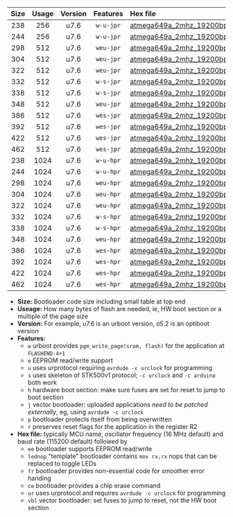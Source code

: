 |Size|Usage|Version|Features|Hex file|
|:-:|:-:|:-:|:-:|:--|
|238|256|u7.6|`w-u-jpr`|[atmega649a_2mhz_19200bps_ur_vbl.hex](https://raw.githubusercontent.com/stefanrueger/urboot/main//atmega649a_2mhz_19200bps_ur_vbl.hex)|
|244|256|u7.6|`w-u-jpr`|[atmega649a_2mhz_19200bps_lednop_ur_vbl.hex](https://raw.githubusercontent.com/stefanrueger/urboot/main//atmega649a_2mhz_19200bps_lednop_ur_vbl.hex)|
|298|512|u7.6|`weu-jpr`|[atmega649a_2mhz_19200bps_ee_ur_vbl.hex](https://raw.githubusercontent.com/stefanrueger/urboot/main//atmega649a_2mhz_19200bps_ee_ur_vbl.hex)|
|304|512|u7.6|`weu-jpr`|[atmega649a_2mhz_19200bps_ee_lednop_ur_vbl.hex](https://raw.githubusercontent.com/stefanrueger/urboot/main//atmega649a_2mhz_19200bps_ee_lednop_ur_vbl.hex)|
|322|512|u7.6|`weu-jpr`|[atmega649a_2mhz_19200bps_ee_lednop_fr_ur_vbl.hex](https://raw.githubusercontent.com/stefanrueger/urboot/main//atmega649a_2mhz_19200bps_ee_lednop_fr_ur_vbl.hex)|
|332|512|u7.6|`w-s-jpr`|[atmega649a_2mhz_19200bps_vbl.hex](https://raw.githubusercontent.com/stefanrueger/urboot/main//atmega649a_2mhz_19200bps_vbl.hex)|
|338|512|u7.6|`w-s-jpr`|[atmega649a_2mhz_19200bps_lednop_vbl.hex](https://raw.githubusercontent.com/stefanrueger/urboot/main//atmega649a_2mhz_19200bps_lednop_vbl.hex)|
|348|512|u7.6|`weu-jpr`|[atmega649a_2mhz_19200bps_ee_lednop_fr_ce_ur_vbl.hex](https://raw.githubusercontent.com/stefanrueger/urboot/main//atmega649a_2mhz_19200bps_ee_lednop_fr_ce_ur_vbl.hex)|
|386|512|u7.6|`wes-jpr`|[atmega649a_2mhz_19200bps_ee_vbl.hex](https://raw.githubusercontent.com/stefanrueger/urboot/main//atmega649a_2mhz_19200bps_ee_vbl.hex)|
|392|512|u7.6|`wes-jpr`|[atmega649a_2mhz_19200bps_ee_lednop_vbl.hex](https://raw.githubusercontent.com/stefanrueger/urboot/main//atmega649a_2mhz_19200bps_ee_lednop_vbl.hex)|
|422|512|u7.6|`wes-jpr`|[atmega649a_2mhz_19200bps_ee_lednop_fr_vbl.hex](https://raw.githubusercontent.com/stefanrueger/urboot/main//atmega649a_2mhz_19200bps_ee_lednop_fr_vbl.hex)|
|462|512|u7.6|`wes-jpr`|[atmega649a_2mhz_19200bps_ee_lednop_fr_ce_vbl.hex](https://raw.githubusercontent.com/stefanrueger/urboot/main//atmega649a_2mhz_19200bps_ee_lednop_fr_ce_vbl.hex)|
|238|1024|u7.6|`w-u-hpr`|[atmega649a_2mhz_19200bps_ur.hex](https://raw.githubusercontent.com/stefanrueger/urboot/main//atmega649a_2mhz_19200bps_ur.hex)|
|244|1024|u7.6|`w-u-hpr`|[atmega649a_2mhz_19200bps_lednop_ur.hex](https://raw.githubusercontent.com/stefanrueger/urboot/main//atmega649a_2mhz_19200bps_lednop_ur.hex)|
|298|1024|u7.6|`weu-hpr`|[atmega649a_2mhz_19200bps_ee_ur.hex](https://raw.githubusercontent.com/stefanrueger/urboot/main//atmega649a_2mhz_19200bps_ee_ur.hex)|
|304|1024|u7.6|`weu-hpr`|[atmega649a_2mhz_19200bps_ee_lednop_ur.hex](https://raw.githubusercontent.com/stefanrueger/urboot/main//atmega649a_2mhz_19200bps_ee_lednop_ur.hex)|
|322|1024|u7.6|`weu-hpr`|[atmega649a_2mhz_19200bps_ee_lednop_fr_ur.hex](https://raw.githubusercontent.com/stefanrueger/urboot/main//atmega649a_2mhz_19200bps_ee_lednop_fr_ur.hex)|
|332|1024|u7.6|`w-s-hpr`|[atmega649a_2mhz_19200bps.hex](https://raw.githubusercontent.com/stefanrueger/urboot/main//atmega649a_2mhz_19200bps.hex)|
|338|1024|u7.6|`w-s-hpr`|[atmega649a_2mhz_19200bps_lednop.hex](https://raw.githubusercontent.com/stefanrueger/urboot/main//atmega649a_2mhz_19200bps_lednop.hex)|
|348|1024|u7.6|`weu-hpr`|[atmega649a_2mhz_19200bps_ee_lednop_fr_ce_ur.hex](https://raw.githubusercontent.com/stefanrueger/urboot/main//atmega649a_2mhz_19200bps_ee_lednop_fr_ce_ur.hex)|
|386|1024|u7.6|`wes-hpr`|[atmega649a_2mhz_19200bps_ee.hex](https://raw.githubusercontent.com/stefanrueger/urboot/main//atmega649a_2mhz_19200bps_ee.hex)|
|392|1024|u7.6|`wes-hpr`|[atmega649a_2mhz_19200bps_ee_lednop.hex](https://raw.githubusercontent.com/stefanrueger/urboot/main//atmega649a_2mhz_19200bps_ee_lednop.hex)|
|422|1024|u7.6|`wes-hpr`|[atmega649a_2mhz_19200bps_ee_lednop_fr.hex](https://raw.githubusercontent.com/stefanrueger/urboot/main//atmega649a_2mhz_19200bps_ee_lednop_fr.hex)|
|462|1024|u7.6|`wes-hpr`|[atmega649a_2mhz_19200bps_ee_lednop_fr_ce.hex](https://raw.githubusercontent.com/stefanrueger/urboot/main//atmega649a_2mhz_19200bps_ee_lednop_fr_ce.hex)|

- **Size:** Bootloader code size including small table at top end
- **Useage:** How many bytes of flash are needed, ie, HW boot section or a multiple of the page size
- **Version:** For example, u7.6 is an urboot version, o5.2 is an optiboot version
- **Features:**
  + `w` urboot provides `pgm_write_page(sram, flash)` for the application at `FLASHEND-4+1`
  + `e` EEPROM read/write support
  + `u` uses urprotocol requiring `avrdude -c urclock` for programming
  + `s` uses skeleton of STK500v1 protocol; `-c urclock` and `-c arduino` both work
  + `h` hardware boot section: make sure fuses are set for reset to jump to boot section
  + `j` vector bootloader: uploaded applications *need to be patched externally*, eg, using `avrdude -c urclock`
  + `p` bootloader protects itself from being overwritten
  + `r` preserves reset flags for the application in the register R2
- **Hex file:** typically MCU name, oscillator frequency (16 MHz default) and baud rate (115200 default) followed by
  + `ee` bootloader supports EEPROM read/write
  + `lednop` "template" bootloader contains `mov rx,rx` nops that can be replaced to toggle LEDs
  + `fr` bootloader provides non-essential code for smoother error handing
  + `ce` bootloader provides a chip erase command
  + `ur` uses urprotocol and requires `avrdude -c urclock` for programming
  + `vbl` vector bootloader: set fuses to jump to reset, not the HW boot section

